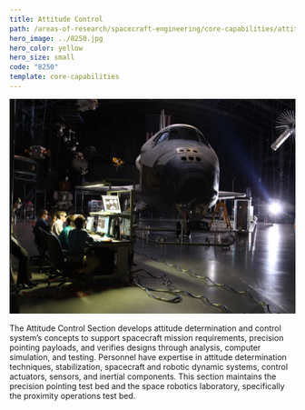 ```yaml
---
title: Attitude Control
path: /areas-of-research/spacecraft-engineering/core-capabilities/attitude-control
hero_image: ../8250.jpg
hero_color: yellow
hero_size: small
code: "8250"
template: core-capabilities
---
```

![Attitude Control Team](8231.jpg)

The Attitude Control Section develops attitude determination and control system’s concepts to support spacecraft mission requirements, precision pointing payloads, and verifies designs through analysis, computer simulation, and testing. Personnel have expertise in attitude determination techniques, stabilization, spacecraft and robotic dynamic systems, control actuators, sensors, and inertial components. This section maintains the precision pointing test bed and the space robotics laboratory, specifically the proximity operations test bed.